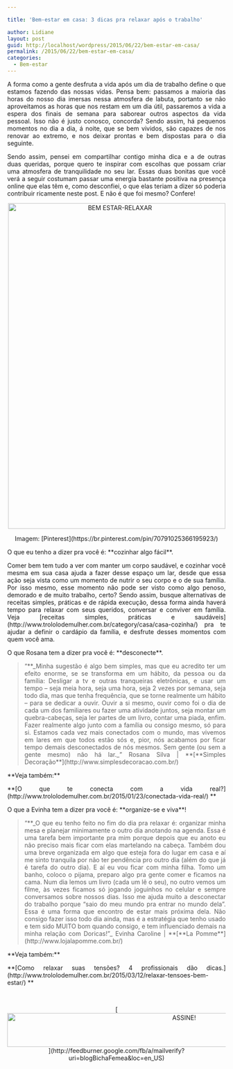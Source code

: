 ```yaml
---

title: 'Bem-estar em casa: 3 dicas pra relaxar após o trabalho'

author: Lidiane
layout: post
guid: http://localhost/wordpress/2015/06/22/bem-estar-em-casa/
permalink: /2015/06/22/bem-estar-em-casa/
categories:
  - Bem-estar
---
```

<p align="justify">
  A forma como a gente desfruta a vida após um dia de trabalho define o que estamos fazendo das nossas vidas. Pensa bem: passamos a maioria das horas do nosso dia imersas nessa atmosfera de labuta, portanto se não aproveitamos as horas que nos restam em um dia útil, passaremos a vida a espera dos finais de semana para saborear outros aspectos da vida pessoal. Isso não é justo conosco, concorda? Sendo assim, há pequenos momentos no dia a dia, á noite, que se bem vividos, são capazes de nos renovar ao extremo, e nos deixar prontas e bem dispostas para o dia seguinte.
</p>

<p align="justify">
  Sendo assim, pensei em compartilhar contigo minha dica e a de outras duas queridas, porque quero te inspirar com escolhas que possam criar uma atmosfera de tranquilidade no seu lar. Essas duas bonitas que você verá a seguir costumam passar uma energia bastante positiva na presença online que elas têm e, como desconfiei, o que elas teriam a dizer só poderia contribuir ricamente neste post. E não é que foi mesmo? Confere!
</p>

<p align="center">
  <a href="http://www.trololodemulher.com.br/blog/wp-content/uploads/2015/06/BEM-ESTAR-RELAXAR.png"><img class="alignnone size-full wp-image-11058" src="http://www.trololodemulher.com.br/blog/wp-content/uploads/2015/06/BEM-ESTAR-RELAXAR.png" alt="BEM ESTAR-RELAXAR" width="501" height="751" /></a>
</p>

<p align="center">
  Imagem: [Pinterest](https://br.pinterest.com/pin/70791025366195923/) 
</p>

<p align="justify">
  O que eu tenho a dizer pra você é: **cozinhar algo fácil**.
</p>

<p align="justify">
  Comer bem tem tudo a ver com manter um corpo saudável, e cozinhar você mesma em sua casa ajuda a fazer desse espaço um lar, desde que essa ação seja vista como um momento de nutrir o seu corpo e o de sua família. Por isso mesmo, esse momento não pode ser visto como algo penoso, demorado e de muito trabalho, certo? Sendo assim, busque alternativas de receitas simples, práticas e de rápida execução, dessa forma ainda haverá tempo para relaxar com seus queridos, conversar e conviver em família. Veja [receitas simples, práticas e saudáveis](http://www.trololodemulher.com.br/category/casa/casa-cozinha/)  pra te ajudar a definir o cardápio da família, e desfrute desses momentos com quem você ama.
</p>

<p align="justify">
  O que Rosana tem a dizer pra você é: **desconecte**.
</p>

> <p align="justify">
>   “**_Minha sugestão é algo bem simples, mas que eu acredito ter um efeito enorme, se se transforma em um hábito, da pessoa ou da família: Desligar a tv e outras tranqueiras eletrônicas, e usar um tempo &#8211; seja meia hora, seja uma hora, seja 2 vezes por semana, seja todo dia, mas que tenha frequência, que se torne realmente um hábito &#8211; para se dedicar a ouvir. Ouvir a si mesmo, ouvir como foi o dia de cada um dos familiares ou fazer uma atividade juntos, seja montar um quebra-cabeças, seja ler partes de um livro, contar uma piada, enfim. Fazer realmente algo junto com a família ou consigo mesmo, só para si. Estamos cada vez mais conectados com o mundo, mas vivemos em lares em que todos estão sós e, pior, nós acabamos por ficar tempo demais desconectados de nós mesmos. Sem gente (ou sem a gente mesmo) não há lar._” Rosana Silva | **[**Simples Decoração**](http://www.simplesdecoracao.com.br/) 
> </p>

<p align="justify">
  **Veja também:**
</p>

<p align="justify">
  **[O que te conecta com a vida real?](http://www.trololodemulher.com.br/2015/01/23/conectada-vida-real/) **
</p>

<p align="justify">
  O que a Evinha tem a dizer pra você é: **organize-se e viva**!
</p>

> <p align="justify">
>   “**_O que eu tenho feito no fim do dia pra relaxar é: organizar minha mesa e planejar minimamente o outro dia anotando na agenda. Essa é uma tarefa bem importante pra mim porque depois que eu anoto eu não preciso mais ficar com elas martelando na cabeça. Também dou uma breve organizada em algo que esteja fora do lugar em casa e aí me sinto tranquila por não ter pendência pro outro dia (além do que já é tarefa do outro dia). E aí eu vou ficar com minha filha. Tomo um banho, coloco o pijama, preparo algo pra gente comer e ficamos na cama. Num dia lemos um livro (cada um lê o seu), no outro vemos um filme, às vezes ficamos só jogando joguinhos no celular e sempre conversamos sobre nossos dias. Isso me ajuda muito a desconectar do trabalho porque &#8220;saio do meu mundo pra entrar no mundo dela&#8221;. Essa é uma forma que encontro de estar mais próxima dela. Não consigo fazer isso todo dia ainda, mas é a estratégia que tenho usado e tem sido MUITO bom quando consigo, e tem influenciado demais na minha relação com Doricas!”_ Evinha Caroline | **[**La Pomme**](http://www.lojalapomme.com.br/) 
> </p>

<p align="justify">
  **Veja também:**
</p>

<p align="justify">
  **[Como relaxar suas tensões? 4 profissionais dão dicas.](http://www.trololodemulher.com.br/2015/03/12/relaxar-tensoes-bem-estar/) **
</p>

&nbsp;

<p align="center">
  [<img class="alignnone size-full wp-image-10439" src="http://www.trololodemulher.com.br/blog/wp-content/uploads/2014/09/ASSINE.png" alt="ASSINE!" width="800" height="78" />](http://feedburner.google.com/fb/a/mailverify?uri=blogBichaFemea&loc=en_US) 
</p>

&nbsp;

&nbsp;